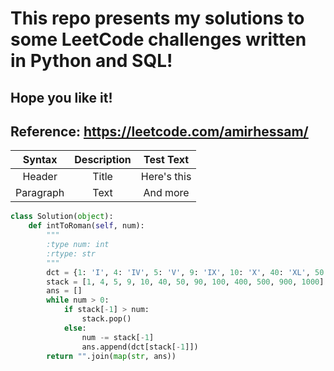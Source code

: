 # This repo presents my solutions to some LeetCode challenges written in Python and SQL!

## Hope you like it!
## Reference: https://leetcode.com/amirhessam/


| Syntax      | Description | Test Text     |
| :---:       |    :----:   |         :---: |
| Header      | Title       | Here's this   |
| Paragraph   | Text        | And more      |


```python
class Solution(object):
    def intToRoman(self, num):
        """
        :type num: int
        :rtype: str
        """
        dct = {1: 'I', 4: 'IV', 5: 'V', 9: 'IX', 10: 'X', 40: 'XL', 50: 'L', 90: 'XC', 100: 'C', 400: 'CD', 500: 'D', 900: 'CM', 1000: 'M'}
        stack = [1, 4, 5, 9, 10, 40, 50, 90, 100, 400, 500, 900, 1000]
        ans = []
        while num > 0:
            if stack[-1] > num:
                stack.pop()
            else:
                num -= stack[-1]
                ans.append(dct[stack[-1]])
        return "".join(map(str, ans))      

```

